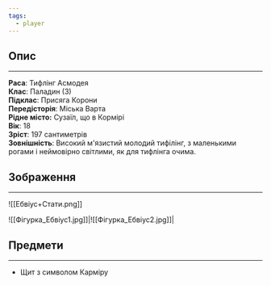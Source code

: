 ```yaml
---
tags:
  - player
---
```

## Опис
---
**Раса**: Тифлінг Асмодея  
**Клас**: Паладин (3)  
**Підклас**: Присяга Корони  
**Передісторія**: Міська Варта  
**Рідне місто:** Сузаїл, що в Кормірі  
**Вік**: 18  
**Зріст**: 197 сантиметрів  
**Зовнішність**: Високий м'язистий молодий тифілінг, з маленькими рогами і неймовірно світлими, як для тифлінга очима.  

## Зображення
---
![[Ебвіус+Стати.png]]

![[Фігурка_Ебвіус1.jpg]]|![[Фігурка_Ебвіус2.jpg]]|

## Предмети
---
- Щит з символом Карміру  
